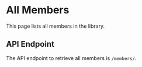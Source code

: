 # All Members

This page lists all members in the library.

## API Endpoint

The API endpoint to retrieve all members is `/members/`.
